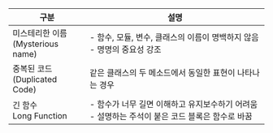 | 구분                                   | 설명                                                                                               |
| -------------------------------------- | -------------------------------------------------------------------------------------------------- |
| 미스테리한 이름 </br>(Mysterious name) | - 함수, 모듈, 변수, 클래스의 이름이 명백하지 않음</br>- 명명의 중요성 강조                         |
| 중복된 코드</br>(Duplicated Code)      | 같은 클래스의 두 메소드에서 동일한 표현이 나타나는 경우                                            |
| 긴 함수</br>Long Function              | - 함수가 너무 길면 이해하고 유지보수하기 어려움</br>- 설명하는 주석이 붙은 코드 블록은 함수로 바꿈 |
